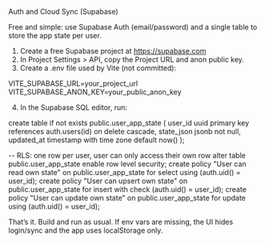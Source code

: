 Auth and Cloud Sync (Supabase)

Free and simple: use Supabase Auth (email/password) and a single table to store the app state per user.

1) Create a free Supabase project at https://supabase.com
2) In Project Settings > API, copy the Project URL and anon public key.
3) Create a .env file used by Vite (not committed):

VITE_SUPABASE_URL=your_project_url
VITE_SUPABASE_ANON_KEY=your_public_anon_key

4) In the Supabase SQL editor, run:

create table if not exists public.user_app_state (
  user_id uuid primary key references auth.users(id) on delete cascade,
  state_json jsonb not null,
  updated_at timestamp with time zone default now()
);

-- RLS: one row per user, user can only access their own row
alter table public.user_app_state enable row level security;
create policy "User can read own state" on public.user_app_state
  for select using (auth.uid() = user_id);
create policy "User can upsert own state" on public.user_app_state
  for insert with check (auth.uid() = user_id);
create policy "User can update own state" on public.user_app_state
  for update using (auth.uid() = user_id);

That’s it. Build and run as usual. If env vars are missing, the UI hides login/sync and the app uses localStorage only.
